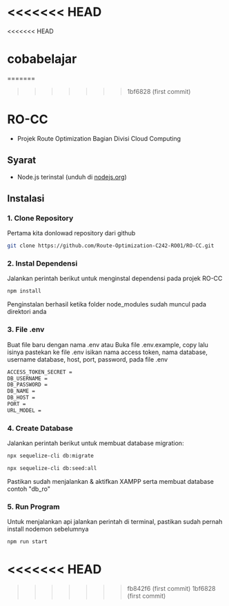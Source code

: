 <<<<<<< HEAD
=======
<<<<<<< HEAD
# cobabelajar
=======
>>>>>>> 1bf6828 (first commit)
# RO-CC
- Projek Route Optimization Bagian Divisi Cloud Computing


## Syarat
- Node.js terinstal (unduh di [nodejs.org](https://nodejs.org))


## Instalasi

### 1. Clone Repository
Pertama kita donlowad repository dari github
```bash
git clone https://github.com/Route-Optimization-C242-RO01/RO-CC.git
```

### 2. Instal Dependensi
Jalankan perintah berikut untuk menginstal dependensi pada projek RO-CC
```bash
npm install
```
Penginstalan berhasil ketika folder node_modules sudah muncul pada direktori anda

### 3. File .env
Buat file baru dengan nama .env atau
Buka file .env.example, copy lalu isinya pastekan ke file .env
isikan nama access token, nama database, username database, host, port,  password, pada file .env
```bash
ACCESS_TOKEN_SECRET = 
DB_USERNAME =
DB_PASSWORD = 
DB_NAME = 
DB_HOST =
PORT = 
URL_MODEL = 
```

### 4. Create Database
Jalankan perintah berikut untuk membuat database migration: 
```bash
npx sequelize-cli db:migrate
```
```bash
npx sequelize-cli db:seed:all
```
Pastikan sudah menjalankan & aktifkan XAMPP serta membuat database contoh "db_ro"

### 5. Run Program
Untuk menjalankan api jalankan perintah di terminal, pastikan sudah pernah install nodemon sebelumnya
```bash
npm run start
```
<<<<<<< HEAD
=======
>>>>>>> fb842f6 (first commit)
>>>>>>> 1bf6828 (first commit)
